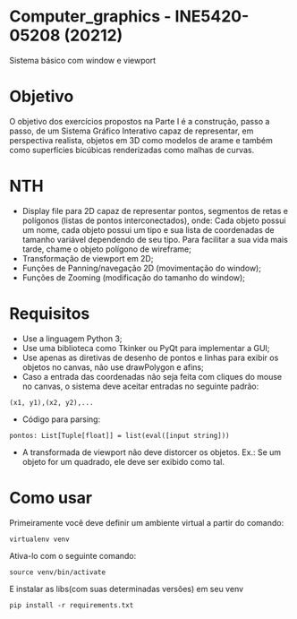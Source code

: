 # Computer_graphics - INE5420-05208 (20212)

Sistema básico com window e viewport 

# Objetivo

O objetivo dos exercícios propostos na Parte I é a construção, passo a passo, de um Sistema Gráfico Interativo capaz de representar, em perspectiva realista, objetos em 3D como modelos de arame e também como superfícies bicúbicas renderizadas como malhas de curvas.

# NTH

- Display file para 2D capaz de representar pontos, segmentos de retas e polígonos (listas de pontos interconectados), onde: Cada objeto possui um nome, cada objeto possui um tipo e sua lista de  coordenadas de tamanho variável dependendo de seu tipo. Para facilitar a sua vida mais tarde, chame o objeto polígono de wireframe;
- Transformação de viewport em 2D;
- Funções de Panning/navegação 2D (movimentação do window);
- Funções de Zooming (modificação do tamanho do window);

# Requisitos

- Use a linguagem Python 3;
- Use uma biblioteca como Tkinker ou PyQt para implementar a GUI;
- Use apenas as diretivas de desenho de pontos e linhas para exibir os objetos no canvas, não use drawPolygon e afins;
- Caso a entrada das coordenadas não seja feita com cliques do mouse no canvas, o sistema deve aceitar entradas no seguinte padrão:
```
(x1, y1),(x2, y2),...
```
- Código para parsing:
```
pontos: List[Tuple[float]] = list(eval([input string]))
```
- A transformada de viewport não deve distorcer os objetos. Ex.: Se um objeto for um quadrado, ele deve ser exibido como tal.

# Como usar

Primeiramente você deve definir um ambiente virtual a partir do comando:

```
virtualenv venv
```

Ativa-lo com o seguinte comando:
```
source venv/bin/activate
```

E instalar as libs(com suas determinadas versões) em seu venv
```
pip install -r requirements.txt
```